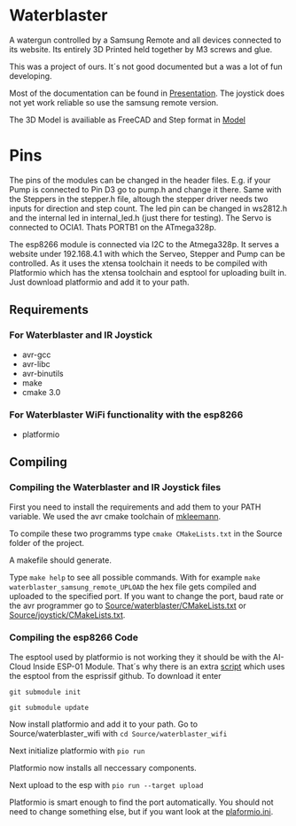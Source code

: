 # Waterblaster

A watergun controlled by a Samsung Remote and all devices connected to its website.
Its entirely 3D Printed held together by M3 screws and glue.

This was a project of ours. It´s not good documented but a was a lot of fun developing.

Most of the documentation can be found in [Presentation](https://github.com/gafert/Waterblaster/tree/master/Presentation).
The joystick does not yet work reliable so use the samsung remote version.

The 3D Model is availiable as FreeCAD and Step format in [Model](https://github.com/gafert/Waterblaster/tree/master/Model)

# Pins

The pins of the modules can be changed in the header files. E.g. if your Pump is connected to Pin D3 go to pump.h and change it there.
Same with the Steppers in the stepper.h file, altough the stepper driver needs two inputs for direction and step count.
The led pin can be changed in ws2812.h and the internal led in internal_led.h (just there for testing). The Servo is connected to OCIA1. Thats PORTB1 on the ATmega328p.

The esp8266 module is connected via I2C to the Atmega328p. It serves a website under 192.168.4.1 with which the Serveo, Stepper and Pump can be controlled.
As it uses the xtensa toolchain it needs to be compiled with Platformio which has the xtensa toolchain and esptool for uploading built in. Just download platformio and add it to your path.

## Requirements

### For Waterblaster and IR Joystick
* avr-gcc
* avr-libc
* avr-binutils
* make
* cmake 3.0

### For Waterblaster WiFi functionality with the esp8266
* platformio

## Compiling

### Compiling the Waterblaster and IR Joystick files

First you need to install the requirements and add them to your PATH variable.
We used the avr cmake toolchain of [mkleemann](https://github.com/mkleemann/cmake-avr).

To compile these two programms type
```cmake CMakeLists.txt```
in the Source folder of the project.

A makefile should generate.

Type
```make help```
to see all possible commands. With for example
```make waterblaster_samsung_remote_UPLOAD```
the hex file gets compiled and uploaded to the specified port. If you want to change the port, baud rate or the avr programmer go to [Source/waterblaster/CMakeLists.txt](https://github.com/gafert/Waterblaster/blob/master/Source/waterblaster/CMakeLists.txt) or [Source/joystick/CMakeLists.txt](https://github.com/gafert/Waterblaster/blob/master/Source/joystick/CMakeLists.txt).

### Compiling the esp8266 Code

The esptool used by platformio is not working they it should be with the AI-Cloud Inside ESP-01 Module.
That´s why there is an extra [script](https://github.com/gafert/Waterblaster/blob/master/Source/waterblaster_wifi/platformio_extra_script.py) which uses the esptool from the esprissif github. To download it enter

```git submodule init```

```git submodule update```


Now install platformio and add it to your path.
Go to Source/waterblaster_wifi with ```cd Source/waterblaster_wifi```

Next initialize platformio with ```pio run```

Platformio now installs all neccessary components.

Next upload to the esp with ```pio run --target upload```

Platformio is smart enough to find the port automatically. You should not need to change something else, but if you want look at the [plaformio.ini](https://github.com/gafert/Waterblaster/blob/master/Source/waterblaster_wifi/platformio.ini).
